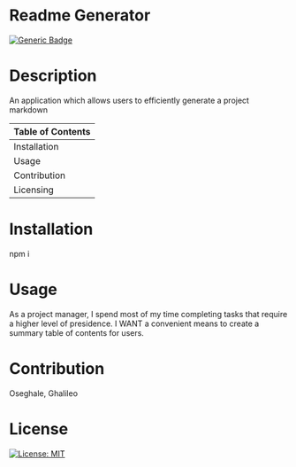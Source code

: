 
 
  # Readme Generator
 
  [![Generic Badge](https://img.shields.io/badge/User-%20O%20s%20e%20-blueviolet.svg)](https://github.com/Ghalileo)
  
  # Description 

  An application which allows users to efficiently generate a project markdown

  Table of Contents |
  ----------------- |
  Installation |
  Usage |
  Contribution |
  Licensing |
  

  # Installation 
  npm i

  # Usage 
  As a project manager, I spend most of my time completing tasks that require a higher level of presidence.  I WANT a convenient means to create a summary table of contents for users.

  # Contribution 
  Oseghale, Ghalileo

  # License 
  [![License: MIT](https://img.shields.io/badge/License-MIT-green.svg)](https://opensource.org/licenses/MIT)
 
  